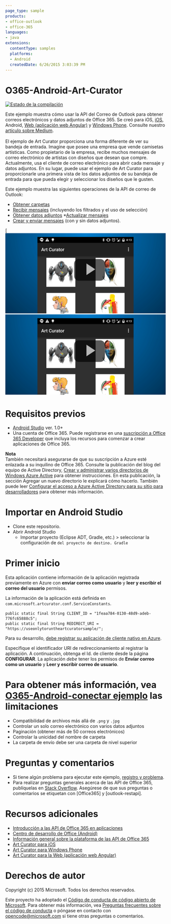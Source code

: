 ```yaml
---
page_type: sample
products:
- office-outlook
- office-365
languages:
- java
extensions:
  contentType: samples
  platforms:
  - Android
  createdDate: 6/26/2015 3:03:39 PM
---
```

# O365-Android-Art-Curator
[![Estado de la compilación](https://travis-ci.org/OfficeDev/O365-Android-ArtCurator.svg?branch=master)](https://travis-ci.org/OfficeDev/O365-Android-ArtCurator)


Este ejemplo muestra cómo usar la API del Correo de Outlook para obtener correos electrónicos y datos adjuntos de Office 365. Se creó para iOS, [iOS](https://github.com/OfficeDev/O365-iOS-ArtCurator), Android, [Web (aplicación web Angular)](https://github.com/OfficeDev/O365-Angular-ArtCurator) y [Windows Phone](https://github.com/OfficeDev/O365-WinPhone-ArtCurator). Consulte nuestro [artículo sobre Medium](https://medium.com/@iambmelt/14296d0a25be).
<br />
<br />
El ejemplo de Art Curator proporciona una forma diferente de ver su bandeja de entrada. Imagine que posee una empresa que vende camisetas artísticas. Como propietario de la empresa, recibe muchos mensajes de correo electrónico de artistas con diseños que desean que compre. Actualmente, usa el cliente de correo electrónico para abrir cada mensaje y datos adjuntos. En su lugar, puede usar el ejemplo de Art Curator para proporcionarle una primera vista de los datos adjuntos de su bandeja de entrada para que pueda elegir y seleccionar los diseños que le gusten. 

Este ejemplo muestra las siguientes operaciones de la API de correo de Outlook:
* [Obtener carpetas](https://msdn.microsoft.com/office/office365/APi/mail-rest-operations#GetFolders)
* [Recibir mensajes](https://msdn.microsoft.com/office/office365/APi/mail-rest-operations#Getmessages) (incluyendo los filtrados y el uso de selección)
* [Obtener datos adjuntos](https://msdn.microsoft.com/office/office365/APi/mail-rest-operations#GetAttachments)
*[Actualizar mensajes](https://msdn.microsoft.com/office/office365/APi/mail-rest-operations#Updatemessages)
* [Crear y enviar mensajes](https://msdn.microsoft.com/office/office365/APi/mail-rest-operations#Sendmessages) (con y sin datos adjuntos). 

[![Android Art Curator para Office 365 ](/readme-images/artcurator_android.png)![haga clic para ver el funcionamiento de la muestra](/readme-images/artcurator_android.png)

Requisitos previos
==
* [Android Studio](https://developer.android.com/sdk/index.html) ver. 1.0+
* Una cuenta de Office 365. Puede registrarse en una [suscripción a Office 365 Developer](https://msdn.microsoft.com/en-us/library/office/fp179924.aspx) que incluya los recursos para comenzar a crear aplicaciones de Office 365.

**Nota**<br/>
También necesitará asegurarse de que su suscripción a Azure esté enlazada a su inquilino de Office 365. Consulte la publicación del blog del equipo de Active Directory, [Crear y administrar varios directorios de Windows Azure Active](http://blogs.technet.com/b/ad/archive/2013/11/08/creating-and-managing-multiple-windows-azure-active-directories.aspx) para obtener instrucciones. En esta publicación, la sección Agregar un nuevo directorio le explicará cómo hacerlo. También puede leer [Configurar el acceso a Azure Active Directory para su sitio para desarrolladores](https://msdn.microsoft.com/office/office365/howto/setup-development-environment#bk_CreateAzureSubscription) para obtener más información.

Importar en Android Studio
==
* Clone este repositorio.
* Abrir Android Studio
  * Importar proyecto (Eclipse ADT, Gradle, etc.) > seleccionar la configuración de ```del proyecto de destino. Gradle```

Primer inicio
==
Esta aplicación contiene información de la aplicación registrada previamente en Azure con **enviar correo como usuario** y **leer y escribir el correo del usuario** permisos.

La información de la aplicación está definida en ```com.microsoft.artcurator.conf.ServiceConstants```.
    
    public static final String CLIENT_ID = "1feaa784-0130-48d9-adeb-776fc65888c5";
    public static final String REDIRECT_URI = "https://useonlytoruntheartcuratorsample/";
        
Para su desarrollo, [debe registrar su aplicación de cliente nativo en Azure](https://msdn.microsoft.com/library/azure/dn132599.aspx#BKMK_Adding). 

Especifique el identificador URI de redireccionamiento al registrar la aplicación.
A continuación, obtenga el Id. de cliente desde la página **CONFIGURAR**. La aplicación *debe* tener los permisos de **Enviar correo como un usuario** y **Leer y escribir correo de usuario**.

Para obtener más información, vea [O365-Android-conectar ejemplo](https://github.com/OfficeDev/O365-Android-Connect)
las limitaciones
==
* Compatibilidad de archivos más allá de ```.png``` y ```.jpg```
* Controlar un solo correo electrónico con varios datos adjuntos
* Paginación (obtener más de 50 correos electrónicos)
* Controlar la unicidad del nombre de carpeta
* La carpeta de envío debe ser una carpeta de nivel superior

Preguntas y comentarios
==
* Si tiene algún problema para ejecutar este ejemplo, [registro y problema](https://github.com/OfficeDev/O365-Android-ArtCurator/issues).
* Para realizar preguntas generales acerca de las API de Office 365, publíquelas en [Stack Overflow](http://stackoverflow.com/). Asegúrese de que sus preguntas o comentarios se etiquetan con \[Office365] y \[outlook-restapi].

Recursos adicionales
==
* [Introducción a las API de Office 365 en aplicaciones](https://msdn.microsoft.com/en-us/office/office365/howto/getting-started-Office-365-APIs)
* [Centro de desarrollo de Office (Android)](http://dev.office.com/Android)
* [Información general sobre la plataforma de las API de Office 365](http://stackoverflow.com/)
* [Art Curator para iOS](https://github.com/OfficeDev/O365-iOS-ArtCurator)
* [Art Curator para Windows Phone](https://github.com/OfficeDev/O365-WinPhone-ArtCurator)
* [Art Curator para la Web (aplicación web Angular)](https://github.com/OfficeDev/O365-Angular-ArtCurator)

Derechos de autor
==
Copyright (c) 2015 Microsoft. Todos los derechos reservados.


Este proyecto ha adoptado el [Código de conducta de código abierto de Microsoft](https://opensource.microsoft.com/codeofconduct/). Para obtener más información, vea [Preguntas frecuentes sobre el código de conducta](https://opensource.microsoft.com/codeofconduct/faq/) o póngase en contacto con [opencode@microsoft.com](mailto:opencode@microsoft.com) si tiene otras preguntas o comentarios.
